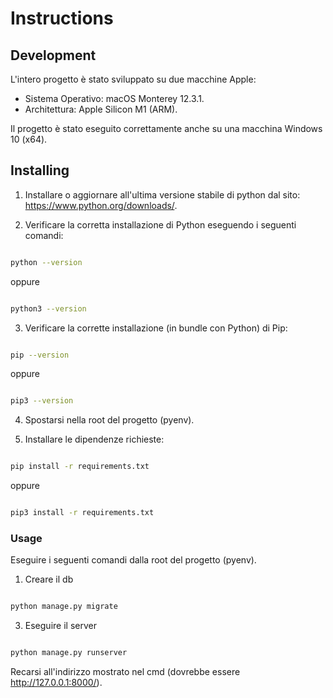 
  

# Instructions
## Development
L'intero progetto è stato sviluppato su due macchine Apple:

- Sistema Operativo:  macOS Monterey 12.3.1.
- Architettura: Apple Silicon M1 (ARM).

Il progetto è stato eseguito correttamente anche su una macchina Windows 10 (x64).

## Installing

1. Installare o aggiornare all'ultima versione stabile di python dal sito: https://www.python.org/downloads/.

2. Verificare la corretta installazione di Python eseguendo i seguenti comandi:

```bash

python --version

```

oppure

```bash

python3 --version

```

3. Verificare la corrette installazione (in bundle con Python) di Pip:

```bash

pip --version

```

oppure

```bash

pip3 --version

```

4. Spostarsi nella root del progetto (pyenv).

5. Installare le dipendenze richieste:

```bash

pip install -r requirements.txt

```

oppure

```bash

pip3 install -r requirements.txt

```

### Usage

Eseguire i seguenti comandi dalla root del progetto (pyenv).

1. Creare il db

```bash

python manage.py migrate

```

3. Eseguire il server

```bash

python manage.py runserver

```

  

Recarsi all'indirizzo mostrato nel cmd (dovrebbe essere http://127.0.0.1:8000/).